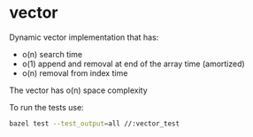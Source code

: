 # vector

Dynamic vector implementation that has:
* o(n) search time 
* o(1) append and removal at end of the array time  (amortized) 
* o(n) removal from index time


The vector has o(n) space complexity

To run the tests use: 
```zsh
bazel test --test_output=all //:vector_test
```